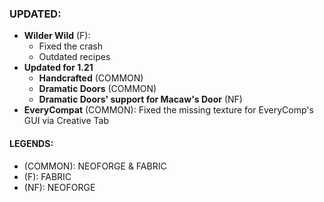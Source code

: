 ### UPDATED:
- **Wilder Wild** (F):
  - Fixed the crash
  - Outdated recipes
- **Updated for 1.21**
  - **Handcrafted** (COMMON) 
  - **Dramatic Doors** (COMMON) 
  - **Dramatic Doors' support for Macaw's Door** (NF)
- **EveryCompat** (COMMON): Fixed the missing texture for EveryComp's GUI via Creative Tab

#### LEGENDS:
- (COMMON): NEOFORGE & FABRIC 
- (F): FABRIC
- (NF): NEOFORGE